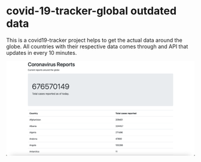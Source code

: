 # covid-19-tracker-global outdated data

This is a covid19-tracker project helps to get the actual data around the globe. All countries with their respective data comes through and API that updates in every 10 minutes.

![Alt text](screenshot.png "Optional Title")
